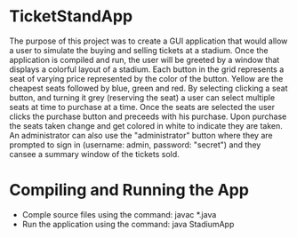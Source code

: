 # TicketStandApp
The purpose of this project was to create a GUI application that would allow a user to simulate the buying and selling tickets at a stadium. Once the application is compiled and run, the user will be greeted by a window that displays a colorful layout of a stadium. Each button in the grid represents a seat of varying price represented by the color of the button. Yellow are the cheapest seats followed by blue, green and red. By selecting clicking a seat button, and turning it grey (reserving the seat) a user can select multiple seats at time to purchase at a time. Once the seats are selected the user clicks the purchase button and preceeds with his purchase. Upon purchase the seats taken change and get colored in white to indicate they are taken. An administrator can also use the "administrator" button where they are prompted to sign in (username: admin, password: "secret") and they cansee a summary window of the tickets sold. 

# Compiling and Running the App
- Comple source files using the command: javac *.java
- Run the application using the command: java StadiumApp
